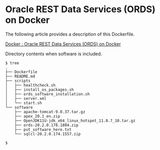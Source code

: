 # Oracle REST Data Services (ORDS) on Docker

The following article provides a description of this Dockerfile.

[Docker : Oracle REST Data Services (ORDS) on Docker](https://oracle-base.com/articles/linux/docker-oracle-rest-data-services-ords-on-docker)

Directory contents when software is included.

```
$ tree
.
├── Dockerfile
├── README.md
├── scripts
│   ├── healthcheck.sh
│   ├── install_os_packages.sh
│   ├── ords_software_installation.sh
│   ├── server.xml
│   └── start.sh
└── software
    ├── apache-tomcat-9.0.37.tar.gz
    ├── apex_20.1_en.zip
    ├── OpenJDK11U-jdk_x64_linux_hotspot_11.0.7_10.tar.gz
    ├── ords-20.2.0.178.1804.zip
    ├── put_software_here.txt
    └── sqlcl-20.2.0.174.1557.zip

$
```
